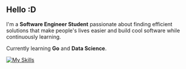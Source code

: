 ## Hello :D

I'm a **Software Engineer Student** passionate about finding efficient solutions that make people's lives easier and build cool software while continuously learning. 

Currently learning **Go** and **Data Science**.

[![My Skills](https://skillicons.dev/icons?i=dotnet,java,go,py,html,css,js,docker,linux)](https://skillicons.dev)

